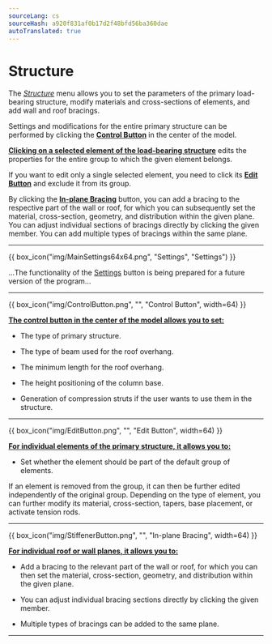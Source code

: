 ```yaml
---
sourceLang: cs
sourceHash: a920f831af0b17d2f48bfd56ba360dae
autoTranslated: true
---
```


# Structure

<p>The <u><i>Structure</i></u> menu allows you to set the parameters of the primary load-bearing structure, modify materials and cross-sections of elements, and add wall and roof bracings.</p>
<p>Settings and modifications for the entire primary structure can be performed by clicking the <b><u>Control Button</u></b> in the center of the model.</p>
<p><b><u>Clicking on a selected element of the load-bearing structure</u></b> edits the properties for the entire group to which the given element belongs.</p>
<p>If you want to edit only a single selected element, you need to click its <b><u>Edit Button</u></b> and exclude it from its group.</p>
<p>By clicking the <b><u>In-plane Bracing</u></b> button, you can add a bracing to the respective part of the wall or roof, for which you can subsequently set the material, cross-section, geometry, and distribution within the given plane. You can adjust individual sections of bracings directly by clicking the given member. You can add multiple types of bracings within the same plane.</p>

<hr class="main">

<p>
{{ box_icon("img/MainSettings64x64.png", "Settings", "Settings") }}
</p>

<p>...The functionality of the <u>Settings</u> button is being prepared for a future version of the program...</p>

<hr class="main">

<p>
{{ box_icon("img/ControlButton.png", "", "Control Button", width=64) }}
</p>

<p><b><u>The control button in the center of the model allows you to set:</u></b></p>
<ul>
  <li><p>The type of primary structure.</p></li>
  <li><p>The type of beam used for the roof overhang.</p></li>
  <li><p>The minimum length for the roof overhang.</p></li>
  <li><p>The height positioning of the column base.</p></li>
  <li><p>Generation of compression struts if the user wants to use them in the structure.</p></li>
</ul>

<hr class="main">

<p>
{{ box_icon("img/EditButton.png", "", "Edit Button", width=64) }}
</p>

<p><b><u>For individual elements of the primary structure, it allows you to:</u></b></p>
<ul>
  <li><p>Set whether the element should be part of the default group of elements.</p></li>
</ul>
<p>If an element is removed from the group, it can then be further edited independently of the original group. Depending on the type of element, you can further modify its material, cross-section, tapers, base placement, or activate tension rods.</p>

<hr class="main">

<p>
{{ box_icon("img/StiffenerButton.png", "", "In-plane Bracing", width=64) }}
</p>

<p><b><u>For individual roof or wall planes, it allows you to:</u></b></p>
<ul>
  <li><p>Add a bracing to the relevant part of the wall or roof, for which you can then set the material, cross-section, geometry, and distribution within the given plane.</p></li>
  <li><p>You can adjust individual bracing sections directly by clicking the given member.</p></li>
  <li><p>Multiple types of bracings can be added to the same plane.</p></li>
</ul>

<hr class="main">

<!-- product: HiStruct Building Configurator -->